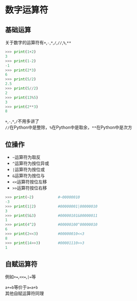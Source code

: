# 数字运算符

## 基础运算

关于数字的运算符有`+`,`-`,`*`,`/`,`//`,`%`,`**`

```python
>>> print(1+2)
3
>>> print(1-2)
-1
>>> print(2*3)
6
>>> print(5/2)
2.5
>>> print(5//2)
2
>>> print(13%5)
3
>>> print(2**3)
8
```

`+`,`-`,`*`,`/`不用多讲了<br>
`//`在Python中是整除，`%`在Python中是取余，`**`在Python中是次方

## 位操作

- `~`运算符为取反
- `^`运算符为按位异或
- `|`运算符为按位或
- `&`运算符为按位与
- `<<`运算符按位左移
- `>>`运算符按位右移

```python
>>> print(~2)           #~00000010
-3
>>> print(1|2)          #00000001|00000010
3
>>> print(5&3)          #00000101&00000011
1
>>> print(4^2)          #00000100^00000010
6
>>> print(2<<3)         #00000010<<3
8
>>> print(14>>3)        #00001110>>3
1
```

## 自赋运算符

例如`+=`,`<<=`,`|=`等

`a+=b`等价于`a=a+b`<br>
其他自赋运算符同理